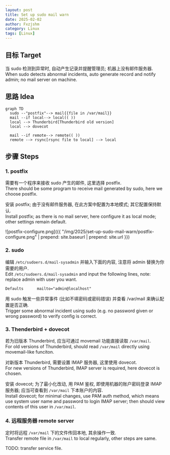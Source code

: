 ```yaml
---
layout: post
title: Set up sudo mail warn
date: 2025-02-02
author: Fxzjshm
category: Linux
tags: [Linux]
---
```


## 目标 Target

当 sudo 检测到异常时, 自动产生记录并提醒管理员; 机器上没有邮件服务器.  
When sudo detects abnormal incidents, auto generate record and notify admin; no mail server on machine.

## 思路 Idea

```mermaid
graph TD
  sudo --"postfix"--> mail{{file in /var/mail}}
  mail --if local--> local(( ))
  local --> Thunderbird[Thunderbird old version]
  local --> dovecot
  
  mail --if remote--> remote(( ))
  remote --> rsync[rsync file to local] --> local
```

## 步骤 Steps

### 1. postfix

需要有一个程序来接收 sudo 产生的邮件, 这里选择 postfix.  
There should be some program to receive mail generated by sudo, here we choose postfix.

安装 postfix; 由于没有邮件服务器, 在此方案中配置为本地模式; 其它配置保持默认.  
Install postfix; as there is no mail server, here configure it as local mode; other settings remain default.

![postfix-configure.png]({{ "/img/2025/set-up-sudo-mail-warn/postfix-configure.png" | prepend: site.baseurl | prepend: site.url }})

### 2. sudo

编辑 `/etc/sudoers.d/mail-sysadmin` 并输入下面的内容, 注意将 admin 替换为你需要的用户.  
Edit `/etc/sudoers.d/mail-sysadmin` and input the following lines, note: replace admin with user you want.

```
Defaults      mailto="admin@localhost"
```

用 sudo 触发一些异常事件 (比如不填密码或密码错误) 并查看 /var/mail 来确认配置是否正确.  
Trigger some abnormal incident using sudo (e.g. no password given or wrong password) to verify config is correct.

### 3. Thenderbird + dovecot

若为旧版本 Thunderbird, 应当可通过 movemail 功能直接读取 `/var/mail`.  
For old versions of Thunderbird, should read `/var/mail` directly using movemail-like funciton.

对新版本 Thunderbird, 需要设置 IMAP 服务器, 这里使用 dovecot.  
For new versions of Thunderbird, IMAP server is required, here dovecot is chosen.

安装 dovecot; 为了最小化改动, 用 PAM 鉴权, 即使用机器的账户密码登录 IMAP 服务器; 应当可查看到 `/var/mail` 下本账户的内容.  
Install dovecot; for minimal changes, use PAM auth method, which means use system user name and password to login IMAP server; then should view contents of this user in `/var/mail`.

### 4. 远程服务器 remote server

定时将远程 `/var/mail` 下的文件传回本地, 其余操作一致.  
Transfer remote file in `/var/mail` to local regularly, other steps are same.

TODO: transfer service file.
